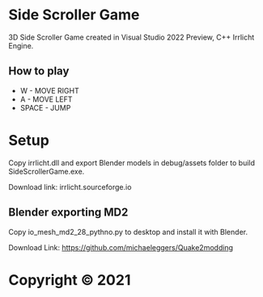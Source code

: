 # Side Scroller Game

3D Side Scroller Game created in Visual Studio 2022 Preview, C++ Irrlicht Engine.

## How to play

* W - MOVE RIGHT
* A - MOVE LEFT
* SPACE - JUMP

# Setup

Copy irrlicht.dll and export Blender models in debug/assets folder to build SideScrollerGame.exe.

Download link: irrlicht.sourceforge.io

## Blender exporting MD2

Copy io_mesh_md2_28_pythno.py to desktop and install it with Blender.

Download Link: https://github.com/michaeleggers/Quake2modding

# Copyright © 2021
